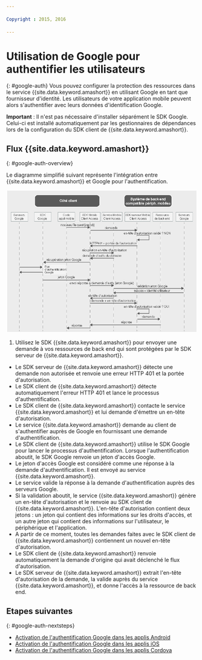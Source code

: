 ```yaml
---

Copyright : 2015, 2016
  
---
```


# Utilisation de Google pour authentifier les utilisateurs
{: #google-auth}
Vous pouvez configurer la protection des ressources dans le service {{site.data.keyword.amashort}} en utilisant Google en tant que fournisseur d'identité. Les utilisateurs de votre application mobile peuvent alors s'authentifier avec leurs données d'identification Google.

**Important** : Il n'est pas nécessaire d'installer séparément le SDK Google. Celui-ci est installé automatiquement par les gestionnaires de dépendances lors de la configuration du SDK client de {{site.data.keyword.amashort}}.

## Flux {{site.data.keyword.amashort}}
{: #google-auth-overview}

Le diagramme simplifié suivant représente l'intégration entre {{site.data.keyword.amashort}} et Google pour l'authentification.

![image](images/mca-sequence-google.jpg)

1. Utilisez le SDK {{site.data.keyword.amashort}} pour envoyer une demande à vos ressources de back end qui sont protégées par le SDK serveur de {{site.data.keyword.amashort}}.
* Le SDK serveur de {{site.data.keyword.amashort}} détecte une demande non autorisée et renvoie une erreur HTTP 401 et la portée d'autorisation.
* Le SDK client de {{site.data.keyword.amashort}} détecte automatiquement l'erreur HTTP 401 et lance le processus d'authentification.
* Le SDK client de {{site.data.keyword.amashort}} contacte le service {{site.data.keyword.amashort}} et lui demande d'émettre un en-tête d'autorisation.
* Le service {{site.data.keyword.amashort}} demande au client de s'authentifier auprès de Google en fournissant une demande d'authentification.
* Le SDK client de {{site.data.keyword.amashort}} utilise le SDK Google pour lancer le processus d'authentification. Lorsque l'authentification aboutit, le SDK Google renvoie un jeton d'accès Google.
* Le jeton d'accès Google est considéré comme une réponse à la demande d'authentification. Il est envoyé au service {{site.data.keyword.amashort}}.
* Le service valide la réponse à la demande d'authentification auprès des serveurs Google.
* Si la validation aboutit, le service {{site.data.keyword.amashort}} génère un en-tête d'autorisation et le renvoie au SDK client de {{site.data.keyword.amashort}}. L'en-tête d'autorisation contient deux jetons : un jeton qui contient des informations sur les droits d'accès, et un autre jeton qui contient des informations sur l'utilisateur, le périphérique et l'application.
* A partir de ce moment, toutes les demandes faites avec le SDK client de {{site.data.keyword.amashort}} contiennent un nouvel en-tête d'autorisation.
* Le SDK client de {{site.data.keyword.amashort}} renvoie automatiquement la demande d'origine qui avait déclenché le flux d'autorisation.
* Le SDK serveur de {{site.data.keyword.amashort}} extrait l'en-tête d'autorisation de la demande, la valide auprès du service {{site.data.keyword.amashort}}, et donne l'accès à la ressource de back end.

## Etapes suivantes
{: #google-auth-nextsteps}

* [Activation de l'authentification Google dans les applis Android](google-auth-android.html)
* [Activation de l'authentification Google dans les applis iOS](google-auth-ios.html)
* [Activation de l'authentification Google dans les applis Cordova](google-auth-cordova.html)

